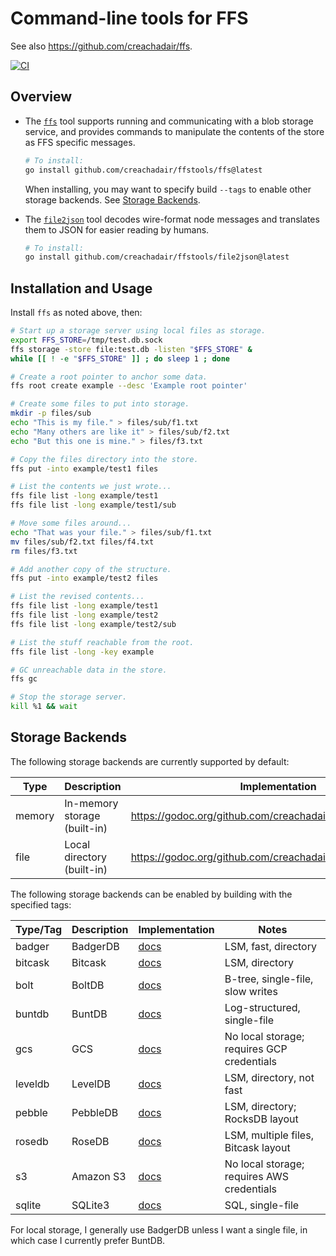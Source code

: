 # Command-line tools for FFS

See also https://github.com/creachadair/ffs.

[![CI](https://github.com/creachadair/ffstools/actions/workflows/go-presubmit.yml/badge.svg?event=push&branch=main)](https://github.com/creachadair/ffstools/actions/workflows/go-presubmit.yml)

## Overview

- The [`ffs`](https://github.com/creachadair/ffstools/tree/main/ffs) tool
  supports running and communicating with a blob storage service, and provides
  commands to manipulate the contents of the store as FFS specific messages.

  ```sh
  # To install:
  go install github.com/creachadair/ffstools/ffs@latest
  ```

  When installing, you may want to specify build `--tags` to enable other
  storage backends. See [Storage Backends](#storage-backends).

- The [`file2json`](https://github.com/creachadair/ffstools/tree/main/file2json)
  tool decodes wire-format node messages and translates them to JSON for easier
  reading by humans.

  ```sh
  # To install:
  go install github.com/creachadair/ffstools/file2json@latest
  ```

## Installation and Usage

Install `ffs` as noted above, then:

```bash
# Start up a storage server using local files as storage.
export FFS_STORE=/tmp/test.db.sock
ffs storage -store file:test.db -listen "$FFS_STORE" &
while [[ ! -e "$FFS_STORE" ]] ; do sleep 1 ; done

# Create a root pointer to anchor some data.
ffs root create example --desc 'Example root pointer'

# Create some files to put into storage.
mkdir -p files/sub
echo "This is my file." > files/sub/f1.txt
echo "Many others are like it" > files/sub/f2.txt
echo "But this one is mine." > files/f3.txt

# Copy the files directory into the store.
ffs put -into example/test1 files

# List the contents we just wrote...
ffs file list -long example/test1
ffs file list -long example/test1/sub

# Move some files around...
echo "That was your file." > files/sub/f1.txt
mv files/sub/f2.txt files/f4.txt
rm files/f3.txt

# Add another copy of the structure.
ffs put -into example/test2 files

# List the revised contents...
ffs file list -long example/test1
ffs file list -long example/test2
ffs file list -long example/test2/sub

# List the stuff reachable from the root.
ffs file list -long -key example

# GC unreachable data in the store.
ffs gc

# Stop the storage server.
kill %1 && wait
```

## Storage Backends

The following storage backends are currently supported by default:

| Type   | Description                  | Implementation                                                 |
|--------|------------------------------|----------------------------------------------------------------|
| memory | In-memory storage (built-in) | https://godoc.org/github.com/creachadair/ffs/blob/memstore     |
| file   | Local directory (built-in)   | https://godoc.org/github.com/creachadair/ffs/storage/filestore |

The following storage backends can be enabled by building with the specified tags:

| Type/Tag | Description | Implementation                                                    | Notes                                      |
|----------|-------------|-------------------------------------------------------------------|--------------------------------------------|
| badger   | BadgerDB    | [docs](https://godoc.org/github.com/dgraph-io/badger/v4)          | LSM, fast, directory                       |
| bitcask  | Bitcask     | [docs](https://godoc.org/git.mills.io/prologic/bitcask)           | LSM, directory                             |
| bolt     | BoltDB      | [docs](https://godoc.org/go.etcd.io/bbolt)                        | B-tree, single-file, slow writes           |
| buntdb   | BuntDB      | [docs](https://godoc.org/github.com/tidwall/buntdb)               | Log-structured, single-file                |
| gcs      | GCS         | [docs](https://godoc.org/cloud.google.com/go/storage)             | No local storage; requires GCP credentials |
| leveldb  | LevelDB     | [docs](https://godoc.org/github.com/syndtr/goleveldb/leveldb)     | LSM, directory, not fast                   |
| pebble   | PebbleDB    | [docs](https://godoc.org/github.com/cockroachdb/pebble)           | LSM, directory; RocksDB layout             |
| rosedb   | RoseDB      | [docs](https://godoc.org/github.com/rosedblabs/rosedb/v2)         | LSM, multiple files, Bitcask layout        |
| s3       | Amazon S3   | [docs](https://godoc.org/github.com/aws/aws-sdk-go-v2/service/s3) | No local storage; requires AWS credentials |
| sqlite   | SQLite3     | [docs](https://godoc.org/modernc.org/sqlite)                      | SQL, single-file                           |

For local storage, I generally use BadgerDB unless I want a single file, in which case I currently prefer BuntDB.
